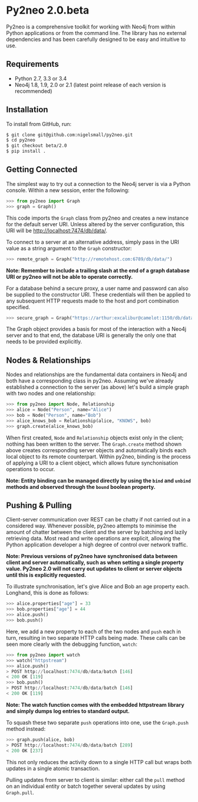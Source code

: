 # Py2neo 2.0.beta

Py2neo is a comprehensive toolkit for working with Neo4j from within Python applications or from the command line. The library has no external dependencies and has been carefully designed to be easy and intuitive to use.


## Requirements

- Python 2.7, 3.3 or 3.4
- Neo4j 1.8, 1.9, 2.0 or 2.1 (latest point release of each version is recommended)


## Installation

To install from GitHub, run:

```bash
$ git clone git@github.com:nigelsmall/py2neo.git
$ cd py2neo
$ git checkout beta/2.0
$ pip install .
```


## Getting Connected

The simplest way to try out a connection to the Neo4j server is via a Python console. Within a new session, enter the following:

```python
>>> from py2neo import Graph
>>> graph = Graph()
```

This code imports the `Graph` class from py2neo and creates a new instance for the default server URI. Unless altered by the server configuration, this URI will be <http://localhost:7474/db/data/>.

To connect to a server at an alternative address, simply pass in the URI value as a string argument to the `Graph` constructor:

```python
>>> remote_graph = Graph("http://remotehost.com:6789/db/data/")
```

**Note: Remember to include a trailing slash at the end of a graph database URI or py2neo will not be able to operate correctly.**

For a database behind a secure proxy, a user name and password can also be supplied to the constructor URI. These credentials will then be applied to any subsequent HTTP requests made to the host and port combination specified.

```python
>>> secure_graph = Graph("https://arthur:excalibur@camelot:1150/db/data/")
```

The Graph object provides a basis for most of the interaction with a Neo4j server and to that end, the database URI is generally the only one that needs to be provided explicitly.


## Nodes & Relationships

Nodes and relationships are the fundamental data containers in Neo4j and both have a corresponding class in py2neo. Assuming we've already established a connection to the server (as above) let's build a simple graph with two nodes and one relationship:


```python
>>> from py2neo import Node, Relationship
>>> alice = Node("Person", name="Alice")
>>> bob = Node("Person", name="Bob")
>>> alice_knows_bob = Relationship(alice, "KNOWS", bob)
>>> graph.create(alice_knows_bob)
```

When first created, `Node` and `Relationship` objects exist only in the client; nothing has been written to the server. The `Graph.create` method shown above creates corresponding server objects and automatically binds each local object to its remote counterpart. Within py2neo, binding is the process of applying a URI to a client object, which allows future synchonisation operations to occur. 

**Note: Entity binding can be managed directly by using the `bind` and `unbind` methods and observed through the `bound` boolean property.**


## Pushing & Pulling

Client-server communication over REST can be chatty if not carried out in a considered way. Whenever possible, py2neo attempts to minimise the amount of chatter between the client and the server by batching and lazily retrieving data. Most read and write operations are explicit, allowing the Python application developer a high degree of control over network traffic.

**Note: Previous versions of py2neo have synchronised data between client and server automatically, such as when setting a single property value. Py2neo 2.0 will not carry out updates to client or server objects until this is explicitly requested.**

To illustrate synchronisation, let's give Alice and Bob an age property each. Longhand, this is done as follows:

```python
>>> alice.properties["age"] = 33
>>> bob.properties["age"] = 44
>>> alice.push()
>>> bob.push()
```

Here, we add a new property to each of the two nodes and `push` each in turn, resulting in two separate HTTP calls being made. These calls can be seen more clearly with the debugging function, `watch`:

```python
>>> from py2neo import watch
>>> watch("httpstream")
>>> alice.push()
> POST http://localhost:7474/db/data/batch [146]
< 200 OK [119]
>>> bob.push()
> POST http://localhost:7474/db/data/batch [146]
< 200 OK [119]
```

**Note: The watch function comes with the embedded httpstream library and simply dumps log entries to standard output.**

To squash these two separate `push` operations into one, use the `Graph.push` method instead:

```python
>>> graph.push(alice, bob)
> POST http://localhost:7474/db/data/batch [289]
< 200 OK [237]
```

This not only reduces the activity down to a single HTTP call but wraps both updates in a single atomic transaction.

Pulling updates from server to client is similar: either call the `pull` method on an individual entity or batch together several updates by using `Graph.pull`.

